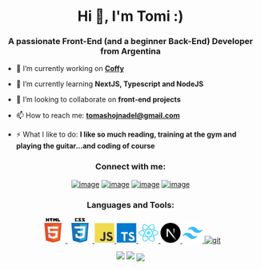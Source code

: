 <h1 align="center">Hi 👋, I'm Tomi :)</h1>
<h3 align="center">A passionate Front-End (and a beginner Back-End) Developer from Argentina</h3>

- 🔭 I’m currently working on <a href="https://git-scm.com/](https://www.coffy.com.ar/" target="_blank"> 
    **Coffy**
  </a>

- 🌱 I’m currently learning **NextJS, Typescript and NodeJS**

- 👯 I’m looking to collaborate on **front-end projects**

- 📫 How to reach me: **tomashojnadel@gmail.com**

- ⚡ What I like to do: **I like so much reading, training at the gym and playing the guitar...and coding of course**

<h3 align="center">Connect with me:</h3>
<div align="center">

[![image](https://img.shields.io/badge/LinkedIn-0077B5?style=for-the-badge&logo=linkedin&logoColor=white)](https://www.linkedin.com/in/tomás-hojnadel-83495b249)
[![image](https://img.shields.io/badge/Upwork-14A800?style=for-the-badge&logo=upwork&logoColor=white)](https://www.upwork.com/freelancers/~014d699c9441313fbb?viewMode=1)
[![image](https://img.shields.io/badge/Gmail-D14836?style=for-the-badge&logo=gmail&logoColor=white)](mailto:tomashojnadel@gmail.com)
[![image](https://img.shields.io/badge/Front%20End%20Mentor-5FE6FF?style=for-the-badge&logo=frontendmentor&logoColor=black)](https://www.frontendmentor.io/profile/tomashoj2001)
  
</div>

<h3 align="center">Languages and Tools:</h3>

<p align="center"> 
  <a href="https://www.w3.org/html/" target="_blank"> 
    <img src="https://raw.githubusercontent.com/devicons/devicon/master/icons/html5/html5-original-wordmark.svg" alt="html5" width="50" height="50"/> 
  </a>
  <a href="https://www.w3schools.com/css/" target="_blank"> 
    <img src="https://raw.githubusercontent.com/devicons/devicon/master/icons/css3/css3-original-wordmark.svg" alt="css3" width="50" height="50"/> 
  </a>  
  <a href="https://developer.mozilla.org/en-US/docs/Web/JavaScript" target="_blank"> 
    <img src="https://raw.githubusercontent.com/devicons/devicon/master/icons/javascript/javascript-original.svg" alt="javascript" width="40" height="40"/> 
  </a>
    <a href="https://www.typescriptlang.org/docs/" target="_blank"> 
    <img src="https://raw.githubusercontent.com/devicons/devicon/master/icons/typescript/typescript-original.svg" alt="typescript" width="40" height="40"/> 
  </a>
  <a href="https://react.dev/" target="_blank"> 
    <img src="https://raw.githubusercontent.com/devicons/devicon/master/icons/react/react-original.svg" alt="react" width="40" height="40"/> 
  </a>
  <a href="https://nextjs.org/" target="_blank"> 
    <img src="https://raw.githubusercontent.com/devicons/devicon/master/icons/nextjs/nextjs-original.svg" alt="nextjs" width="40" height="40"/> 
  </a>
  <a href="https://tailwindcss.com/" target="_blank"> 
    <img src="https://raw.githubusercontent.com/devicons/devicon/master/icons/tailwindcss/tailwindcss-original.svg" alt="tailwindcss" width="40" height="40"/> 
  </a>
  <a href="https://git-scm.com/" target="_blank"> 
    <img src="https://www.vectorlogo.zone/logos/git-scm/git-scm-icon.svg" alt="git" width="40" height="40"/> 
  </a>
</p>

<p align= "center">
  <img height="150" src="https://github-readme-stats-tomashoj2001s-projects.vercel.app/api?username=tomashoj2001&theme=one_dark_pro&show_icons=true&include_all_commits=true&hide=issues&rank_icon=github" />
  <img height="150" src="https://github-readme-stats-tomashoj2001s-projects.vercel.app/api/top-langs/?username=tomashoj2001&theme=one_dark_pro&layout=compact&size_weight=0.5&count_weight=0.5" />
  <img align="center" src="https://github-readme-streak-stats.herokuapp.com/?user=tomashoj2001&theme=one_dark_pro&exclude_days=Sat%2CSun&excludeDaysLabel=EBEBEB00" />
</p>

<!---
tomashoj2001/tomashoj2001 is a ✨ special ✨ repository because its `README.md` (this file) appears on your GitHub profile.
You can click the Preview link to take a look at your changes.
--->
